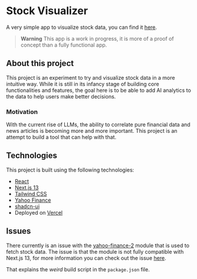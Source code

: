 # Stock Visualizer
A very simple app to visualize stock data, you can find it [here](https://stock-visualizer-arthurverrez.vercel.app/).

> **Warning**
> This app is a work in progress, it is more of a proof of concept than a fully functional app.

## About this project

This project is an experiment to try and visualize stock data in a more intuitive way. While it is still in its infancy stage of building core functionalities and features, the goal here is to be able to add AI analytics to the data to help users make better decisions.

### Motivation
With the current rise of LLMs, the ability to correlate pure financial data and news articles is becoming more and more important. This project is an attempt to build a tool that can help with that.

## Technologies
This project is built using the following technologies:
- [React](https://reactjs.org/)
- [Next.js 13](https://nextjs.org/blog/next-13)
- [Tailwind CSS](https://tailwindcss.com/)
- [Yahoo Finance](https://finance.yahoo.com/)
- [shadcn-ui](https://github.com/shadcn-ui/ui)
- Deployed on [Vercel](https://vercel.com/)

## Issues

There currently is an issue with the [yahoo-finance-2](https://github.com/gadicc/node-yahoo-finance2) module that is used to fetch stock data. The issue is that the module is not fully compatible with Next.js 13, for more information you can check out the issue [here](https://github.com/gadicc/node-yahoo-finance2/issues/645).

That explains the *weird* build script in the `package.json` file.